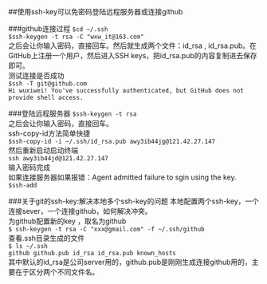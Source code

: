 ##使用ssh-key可以免密码登陆远程服务器或连接github

###github连接过程
`$cd ~/.ssh`  
`$ssh-keygen -t rsa -C "wxw_it@163.com"`  
之后会让你输入密码，直接回车。然后就生成两个文件：id_rsa , id_rsa.pub。在GitHub上注册一个用户，然后进入SSH keys，把id_rsa.pub的内容复制进去保存即可。  
测试连接是否成功  
`$ssh -T git@github.com`  
`Hi wuxiwei! You've successfully authenticated, but GitHub does not provide shell access.`

###登陆远程服务器
`$ssh-keygen -t rsa`  
之后会让你输入密码，直接回车。  
ssh-copy-id方法简单快捷  
`$ssh-copy-id -i ~/.ssh/id_rsa.pub awy3ib44jg@121.42.27.147`  
然后重新启动启动终端  
`ssh awy3ib44jd@121.42.27.147`  
输入密码完成  
如果连接服务器如果报错：Agent admitted failure to sgin using the key.  
`$ssh-add`

###关于git的ssh-key:解决本地多个ssh-key的问题
本地配置两个ssh-key，一个连接sever，一个连接github，如何解决冲突。  
为github配置新的key ，取名为github  
`$ ssh-keygen -t rsa -C "xxx@gmail.com" -f ~/.ssh/github`  
查看.ssh目录生成的文件  
`$ ls ~/.ssh`  
`github github.pub id_rsa id_rsa.pub known_hosts`  
其中默认的id_rsa是公司server用的，github.pub是刚刚生成连接github用的，主要在于区分两个不同文件名。
